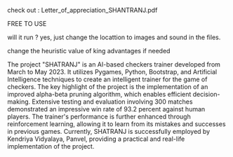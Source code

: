 check out : Letter_of_appreciation_SHANTRANJ.pdf


FREE TO USE

will it run ?
yes, just change the locattion to images and sound in the files.

change the heuristic value of king advantages if needed

The project "SHATRANJ" is an AI-based checkers trainer developed from March to May 2023. It utilizes Pygames, Python, Bootstrap, and Artificial Intelligence techniques to create an intelligent trainer for the game of checkers. The key highlight of the project is the implementation of an improved alpha-beta pruning algorithm, which enables efficient decision-making. Extensive testing and evaluation involving 300 matches demonstrated an impressive win rate of 93.2 percent against human players. The trainer's performance is further enhanced through reinforcement learning, allowing it to learn from its mistakes and successes in previous games. Currently, SHATRANJ is successfully employed by Kendriya Vidyalaya, Panvel, providing a practical and real-life implementation of the project.
